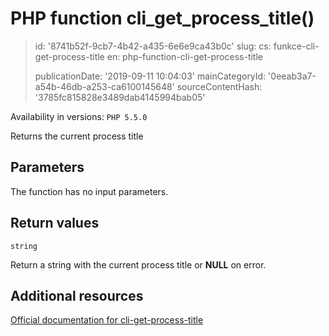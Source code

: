 PHP function cli_get_process_title()
====================================

> id: '8741b52f-9cb7-4b42-a435-6e6e9ca43b0c'
> slug:
> 	cs: funkce-cli-get-process-title
> 	en: php-function-cli-get-process-title
> 
> publicationDate: '2019-09-11 10:04:03'
> mainCategoryId: '0eeab3a7-a54b-46db-a253-ca6100145648'
> sourceContentHash: '3785fc815828e3489dab4145994bab05'

Availability in versions: `PHP 5.5.0`

Returns the current process title


Parameters
--------------

The function has no input parameters.

Return values
----------------

`string`

Return a string with the current process title or <b>NULL</b> on error.

Additional resources
------------

[Official documentation for cli-get-process-title](https://www.php.net/manual/en/function.cli-get-process-title.php)
